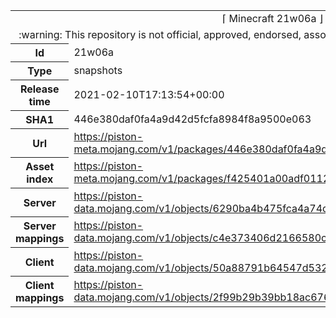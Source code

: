 <html><table>
<tr><td colspan="2" align="center"><img width="0" height="0"><br/>⌈ Minecraft 21w06a ⌋<br/><img width="0" height="0"></td></tr>
<tr><td colspan="2" align="center"><img width="0" height="0"><br/>
:warning: This repository is not official, approved, endorsed, associated or connected with Mojang :warning:
<br/><img width="0" height="0"></td></tr>
<tr><th>Id</th><td>21w06a</td></tr>
<tr><th>Type</th><td>snapshots</td></tr>
<tr><th>Release time</th><td>2021-02-10T17:13:54+00:00</td></tr>
<tr><th>SHA1</th><td>446e380daf0fa4a9d42d5fcfa8984f8a9500e063</td></tr>
<tr><th>Url</th><td><a href="https://piston-meta.mojang.com/v1/packages/446e380daf0fa4a9d42d5fcfa8984f8a9500e063/21w06a.json">https://piston-meta.mojang.com/v1/packages/446e380daf0fa4a9d42d5fcfa8984f8a9500e063/21w06a.json</a></td></tr>
<tr><th>Asset index</th><td><a href="https://piston-meta.mojang.com/v1/packages/f425401a00adf0112fde624ee80c66333530f8a1/1.17.json">https://piston-meta.mojang.com/v1/packages/f425401a00adf0112fde624ee80c66333530f8a1/1.17.json</a></td></tr>
<tr><th>Server</th><td><a href="https://piston-data.mojang.com/v1/objects/6290ba4b475fca4a74de990c7fd8eccffd9654dd/server.jar">https://piston-data.mojang.com/v1/objects/6290ba4b475fca4a74de990c7fd8eccffd9654dd/server.jar</a></td></tr>
<tr><th>Server mappings</th><td><a href="https://piston-data.mojang.com/v1/objects/c4e373406d2166580c33b075c2d05d9d2fb18d43/server.txt">https://piston-data.mojang.com/v1/objects/c4e373406d2166580c33b075c2d05d9d2fb18d43/server.txt</a></td></tr>
<tr><th>Client</th><td><a href="https://piston-data.mojang.com/v1/objects/50a88791b64547d5325018270e0a5a71f8d4fc03/client.jar">https://piston-data.mojang.com/v1/objects/50a88791b64547d5325018270e0a5a71f8d4fc03/client.jar</a></td></tr>
<tr><th>Client mappings</th><td><a href="https://piston-data.mojang.com/v1/objects/2f99b29b39bb18ac67677d7876859c09cc1f85a3/client.txt">https://piston-data.mojang.com/v1/objects/2f99b29b39bb18ac67677d7876859c09cc1f85a3/client.txt</a></td></tr>
</table></html>